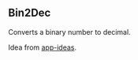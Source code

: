 ## Bin2Dec

Converts a binary number to decimal.

Idea from [app-ideas](https://github.com/florinpop17/app-ideas/blob/master/Projects/1-Beginner/Bin2Dec-App.md).
